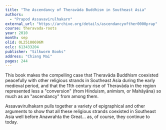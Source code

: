 ```yaml
---
title: "The Ascendancy of Theravāda Buddhism in Southeast Asia"
authors:
  - "Prapod Assavavirulhakarn"
external_url: "https://archive.org/details/ascendancyofther0000prap"
course: theravada-roots
year: 2010
month: sep
olid: OL25100696M
oclc: 613433204
publisher: "Silkworm Books"
address: "Chiang Mai"
pages: 244
---
```


This book makes the compelling case that Theravāda Buddhism coexisted peacefully with other religious strands in Southeast Asia during the early medieval period, and that the 11th century rise of Theravāda in the region represented less a "conversion" (from Hinduism, animism, or Mahāyāna) so much as an "ascendancy" from among them.

Assavavirulhakarn pulls together a variety of epigraphical and other arguments to show that all these religious strands coexisted in Southeast Asia well before Anawrahta the Great... as, of course, they continue to today.
